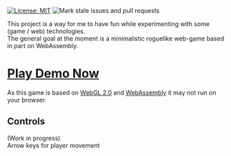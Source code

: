 [![License: MIT](https://img.shields.io/badge/License-MIT-yellow.svg)](https://github.com/Simon-A-P/web-game/blob/master/LICENSE) ![Mark stale issues and pull requests](https://github.com/Simon-A-P/web-game/workflows/Mark%20stale%20issues%20and%20pull%20requests/badge.svg)

This project is a way for me to have fun while experimenting with some (game / web) technologies.  
The general goal at the moment is a minimalistic roguelike web-game based in part on WebAssembly.  

# [Play Demo Now](https://spfaus.de/web-game)  
As this game is based on [WebGL 2.0](https://caniuse.com/#feat=webgl2) and [WebAssembly](https://caniuse.com/#feat=wasm) it may not run on your browser.  

## Controls
(Work in progress)  
Arrow keys for player movement  
